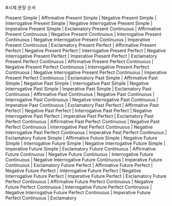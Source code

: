 #시제 문장 순서

Present Simple | Affirmative
Present Simple | Negative
Present Simple | Interrogative
Present Simple | Negative Interrogative
Present Simple | Imperative
Present Simple | Exclamatory
Present Continuous | Affirmative
Present Continuous | Negative
Present Continuous | Interrogative
Present Continuous | Negative Interrogative
Present Continuous | Imperative
Present Continuous | Exclamatory
Present Perfect | Affirmative
Present Perfect | Negative
Present Perfect | Interrogative
Present Perfect | Negative Interrogative
Present Perfect | Imperative
Present Perfect | Exclamatory
Present Perfect Continuous | Affirmative
Present Perfect Continuous | Negative
Present Perfect Continuous | Interrogative
Present Perfect Continuous | Negative Interrogative
Present Perfect Continuous | Imperative
Present Perfect Continuous | Exclamatory
Past Simple | Affirmative
Past Simple | Negative
Past Simple | Interrogative
Past Simple | Negative Interrogative
Past Simple | Imperative
Past Simple | Exclamatory
Past Continuous | Affirmative
Past Continuous | Negative
Past Continuous | Interrogative
Past Continuous | Negative Interrogative
Past Continuous | Imperative
Past Continuous | Exclamatory
Past Perfect | Affirmative
Past Perfect | Negative
Past Perfect | Interrogative
Past Perfect | Negative Interrogative
Past Perfect | Imperative
Past Perfect | Exclamatory
Past Perfect Continuous | Affirmative
Past Perfect Continuous | Negative
Past Perfect Continuous | Interrogative
Past Perfect Continuous | Negative Interrogative
Past Perfect Continuous | Imperative
Past Perfect Continuous | Exclamatory
Future Simple | Affirmative
Future Simple | Negative
Future Simple | Interrogative
Future Simple | Negative Interrogative
Future Simple | Imperative
Future Simple | Exclamatory
Future Continuous | Affirmative
Future Continuous | Negative
Future Continuous | Interrogative
Future Continuous | Negative Interrogative
Future Continuous | Imperative
Future Continuous | Exclamatory
Future Perfect | Affirmative
Future Perfect | Negative
Future Perfect | Interrogative
Future Perfect | Negative Interrogative
Future Perfect | Imperative
Future Perfect | Exclamatory
Future Perfect Continuous | Affirmative
Future Perfect Continuous | Negative
Future Perfect Continuous | Interrogative
Future Perfect Continuous | Negative Interrogative
Future Perfect Continuous | Imperative
Future Perfect Continuous | Exclamatory